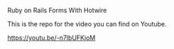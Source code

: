 Ruby on Rails Forms With Hotwire

This is the repo for the video you can find on Youtube.

https://youtu.be/-n7IbUFKjoM
